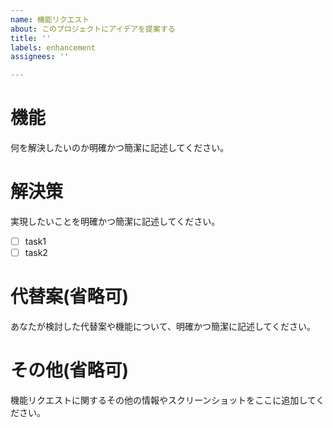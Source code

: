 ```yaml
---
name: 機能リクエスト
about: このプロジェクトにアイデアを提案する
title: ''
labels: enhancement
assignees: ''

---
```


# 機能
何を解決したいのか明確かつ簡潔に記述してください。

# 解決策
実現したいことを明確かつ簡潔に記述してください。
- [ ] task1
- [ ] task2

# 代替案(省略可)
あなたが検討した代替案や機能について、明確かつ簡潔に記述してください。

# その他(省略可)
機能リクエストに関するその他の情報やスクリーンショットをここに追加してください。
